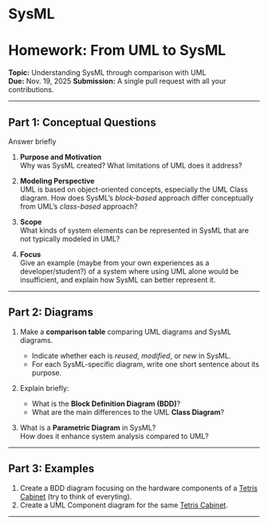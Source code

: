 # SysML

# Homework: From UML to SysML
**Topic:** Understanding SysML through comparison with UML  
**Due:** Nov. 19, 2025
**Submission:** A single pull request with all your contributions.

---

## Part 1: Conceptual Questions

Answer briefly

1. **Purpose and Motivation**  
   Why was SysML created? What limitations of UML does it address?

2. **Modeling Perspective**  
   UML is based on object-oriented concepts, especially the UML Class diagram. How does SysML’s *block-based* approach differ conceptually from UML’s *class-based* approach?

3. **Scope**  
   What kinds of system elements can be represented in SysML that are not typically modeled in UML?

4. **Focus**  
   Give an example (maybe from your own experiences as a developer/student?) of a system where using UML alone would be insufficient, and explain how SysML can better represent it.

---

## Part 2: Diagrams

1. Make a **comparison table** comparing UML diagrams and SysML diagrams.  
   - Indicate whether each is *reused*, *modified*, or *new* in SysML.  
   - For each SysML-specific diagram, write one short sentence about its purpose.

2. Explain briefly:
   - What is the **Block Definition Diagram (BDD)**?  
   - What are the main differences to the UML **Class Diagram**?

3. What is a **Parametric Diagram** in SysML?  
   How does it enhance system analysis compared to UML?

---

## Part 3: Examples

1. Create a BDD diagram focusing on the hardware components of a [Tetris Cabinet](https://www.arcade-museum.com/Videogame/tetris) (try to think of everyting).
2. Create a UML Component diagram for the same [Tetris Cabinet](https://www.arcade-museum.com/Videogame/tetris).

---
